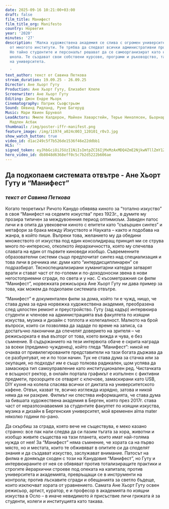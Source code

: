 ```yaml
---
date: 2025-09-16 10:21:00+03:00
draft: false
film_title: Манифест
film_title_org: Manifesto
country: Норвегия
year: '2020'
minutes: '27'
description: 'Малка художествена академия се слива с огромен университет като един
  от многото институти. Те трябва да следват всички административни процедури на университета.
  Но тайно студентите и персоналът решават да се самоорганизират като независима художествена
  школа. Те създават свои собствени курсове, програми и ръководство, тайно и без знанието
  на университета.

  '
text_author: текст от Савина Петкова
stream_duration: 19.09.25 - 26.09.25
Director: Ане Хьорт Гуту
Production: Ане Хьорт Гуту, Елизабет Клепе
Screenwriter: Ане Хьорт Гуту
Editing: Джон Ендре Мьорк
Cinematography: Патрик Сьофстрьом
Sound: Ойвинд Ридланд, Руне Багеруд
Music: Мари Квиен Брунвол
LeadActors: Ямиле Калдерон, Майкен Хаварстейн, Терье Николясен, Бьорнар Сира, Фату
  Мадлен Асбак
thumbnail: /img/poster-iffr-manifest.png
feature_image: /img/11974_a024c003_120101_r0v3.jpg
show_watch_button: true
video_id: d1ac249c5f7b526de1536f46e22ddbb1
HLS: ''
signed_token: eyJhbGciOiJSUzI1NiIsImtpZCI6IjMxMzAxMDQ4ZmE2NjkwNTllZmY1ZjFiNGFiNmQxOGMwIn0.eyJzdWIiOiJkMWFjMjQ5YzVmN2I1MjZkZTE1MzZmNDZlMjJkZGJiMSIsImtpZCI6IjMxMzAxMDQ4ZmE2NjkwNTllZmY1ZjFiNGFiNmQxOGMwIiwiZXhwIjoiMTc1ODM4NTE0MyIsIm5iZiI6IjE3NTgyOTUxNDQiLCJhY2Nlc3NSdWxlcyI6W3siYWN0aW9uIjoiYWxsb3ciLCJ0eXBlIjoiaXAuZ2VvaXAuY291bnRyeSIsImNvdW50cnkiOlsiQkciXX0seyJhY3Rpb24iOiJibG9jayIsInR5cGUiOiJhbnkifV19.SPfgap89fHYxcuvGDPa5EgcOvRjRCHzzbGf1rx3hwWIk0kzg8kCT91FPVN79u2JZV8ov1fGSoCe1WuWDZvYY9ZZE0HXKt3S2GyvBd1xFKFbrofwGoburYcVpBFfnm2aNG0vZwPmFn_n9h4A0oh9OUvBArlEXedUTpB2dO6QfAs0YeFOker1EpsABfhKnVq_LuInBQxWsvMxAeUJZ8hOu3IEC_Pug6l0JtwqMH09XfcRjYe5e7TSBqLcRuO6jllG8mTHzFq7qzUXdF2ABs0qGnnKo8kJMODBK2BCvY18XFVwbbPPPJnAznsr8DTzux7s3j9LmT25IKsrq4RrF3M4XrQ
hero_video_id: db8048d6368eff0c5c7b2d5222b606ae
---
```

## **Да подкопаем системата отвътре - Ане Хьорт Гуту и “Манифест”**

### *текст от Савина Петкова*

Когато теоретикът Ричото Канудо обявява киното за “тотално изкуство” в своя “Манифест на седемте изкуства” през 1923г., в думите му прозира типичен за междувоенния период оптимизъм. Завиден патос личи и в опита да увековечи киното с епитети като “съвършен синтез” и метафори за брака между Изкуството и Науката – както и подобава на жанра, в който пише. Въпреки това, желанието му да обедини множеството от изкуства под един консолидиращ принцип ми се струва много по-интересно, отколкото йерархичността, която му спечелва славата на един от първите киноведи изобщо. Съвременните образователни системи също предпочитат синтез над специализация и това личи в речника им: думи като “интердисциплинарен” се подразбират. Тясноспециализирани хуманитарни катедри затварят врати и стават част от по-големи и по-доходоносни звена в нови негостоприемни сгради, по света и у нас. С късометражния си филм “Манифест”, норвежката режисьорка Ане Хьорт Гуту ни дава пример за това, как можем да подкопаем системата отвътре.

“Манифест” е документален филм за дома, който ти е чужд, нищо, че става дума за една норвежка художествена академия, преобразена след цялостен ремонт и преустройство. Гуту (зад кадър) интервюира студенти и членове на администрацията във факултета по изящни изкуства, музика и дизайн с топлота и колегиалност. Малкото на брой въпроси, които си позволява да зададе по време на записа, са достатъчно лаконични да спечелят доверието на зрителя – че режисьорката е във възторг от това, което вижда и чува, е без съмнение. В съдържанието на тези интервюта обаче е скрита награда за всеки (предимно чужденец), който гледа “Манифест”: никой не очаква от привилегированите представители на тази богата държава да се разбунтуват, не и по този начин. Тук не става дума за стачка или за окупация, но подходът им е също толкова радикален, щом успява да замаскира тип самоуправление като институционален ред. Чистачката е всъщност ректор, в онлайн портала графикът е изпълнен с фиктивни предмети, прозорците се отварят с ключове, замаскирани като USB, DIY кухня на колела спасява всички от диктата на университетското кафене. Отвън, казват те, всичко изглежда изрядно, затова и никой няма да ни разкрие. Филмът ни спестява информацията, че става дума за бившата художествена академия в Берген, която през 2017г. става част от неразпознаваемия за студентите факултет по изящни изкуства, музика и дизайн в Бергенския университет, мой временен alma mater няколко години по-рано.

Да скърбиш за сграда, която вече не съществува, е меко казано странно: все пак нали следва да си пазим тъгата за хора, животни и изобщо живите същества на тази планета, които имат най-голяма нужда от нея! За “Манифест” няма съмнение, че хората са на първо място, но и местата, които те обживяват в опитите си да споделят знания и да създават изкуство, заслужават внимание. Патосът на филма е донякъде сходен с този на Канудовия “Манифест”, но Гуту и интервюираните от нея се обявяват против тотализиращите практики и строгите йерархични строеве под опеката на капитала; против университета и академията, превръщащи се в инструменти на контрола; против лъскавите сгради и обещанията за светло бъдеще, които изключват хората от уравнението. Самата Ане Хьорт Гуту освен режисьор, артист, куратор, е и професор в академията по изящни изкуства в Осло – в иначе невидимото ѝ присъствие личи грижата ѝ за студенти, колеги и институцията като такава.
